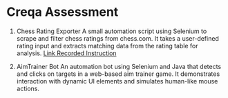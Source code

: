 # Creqa Assessment
1. Chess Rating Exporter
A small automation script using Selenium to scrape and filter chess ratings from chess.com. It takes a user-defined rating input and extracts matching data from the rating table for analysis.
[Link Recorded Instruction](https://drive.google.com/file/d/1EkCj02y_ghvYg9Bu0gt4KfiaqdgJC72J/view?usp=sharing)

2. AimTrainer Bot
An automation bot using Selenium and Java that detects and clicks on targets in a web-based aim trainer game. It demonstrates interaction with dynamic UI elements and simulates human-like mouse actions.

